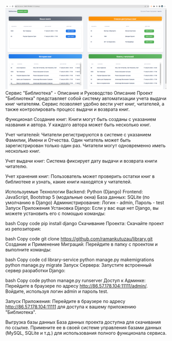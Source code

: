 ![img_1.png](img_1.png)
Сервис "Библиотека" - Описание и Руководство
Описание
Проект "Библиотека" представляет собой систему автоматизации учета выдачи книг читателям. Сервис позволяет удобно вести учет книг, читателей, а также контролировать процесс выдачи и возврата книг.

Функционал
Создание книг: Книги могут быть созданы с указанием названия и автора. У каждого автора может быть несколько книг.

Учет читателей: Читатели регистрируются в системе с указанием Фамилии, Имени и Отчества. Один читатель может быть зарегистрирован только один раз. Читатели могут одновременно иметь несколько книг.

Учет выдачи книг: Система фиксирует дату выдачи и возврата книги читателю.

Учет хранения книг: Пользователь может проверить остатки книг в библиотеке и узнать, какие книги находятся у читателей.

Используемые Технологии
Backend: Python (Django)
Frontend: JavaScript, Bootstrap 5 (модальные окна)
База данных: SQLite (по умолчанию в Django)
Администрирование: Логин - admin, Пароль - test
Запуск Приложения
Установка Django: Если у вас еще нет Django, вы можете установить его с помощью команды:

bash
Copy code
pip install django
Скачивание Проекта: Скачайте проект из репозитория:

bash
Copy code
git clone https://github.com/ramankutuzau/library.git
Создание и Применение Миграций: Перейдите в папку с проектом и выполните команды:

bash
Copy code
cd library-service
python manage.py makemigrations
python manage.py migrate
Запуск Сервера: Запустите встроенный сервер разработки Django:

bash
Copy code
python manage.py runserver
Доступ к Админке: Перейдите в браузере по адресу http://86.57.178.104:11111/admin/. Войдите, используя логин admin и пароль test.

Запуск Приложения: Перейдите в браузере по адресу http://86.57.178.104:11111 для доступа к вашему приложению "Библиотека".

Выгрузка базы данных
База данных проекта доступна для скачивания по ссылке. Примените ее в своей системе управления базами данных (MySQL, SQLite и т.д.) для использования полного функционала сервиса.

